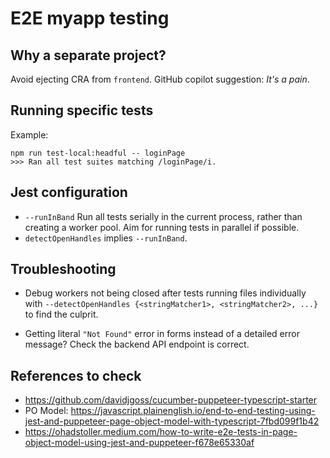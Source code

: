 # E2E myapp testing

## Why a separate project?

Avoid ejecting CRA from ``frontend``. GitHub copilot suggestion: _It's a pain_.

## Running specific tests

Example:
```shell
npm run test-local:headful -- loginPage
>>> Ran all test suites matching /loginPage/i.

```

## Jest configuration

- ``--runInBand`` Run all tests serially in the current process, rather than creating a worker pool. Aim for running tests in parallel if possible.
- ``detectOpenHandles`` implies ``--runInBand``.

## Troubleshooting

- Debug workers not being closed after tests running files individually with ``--detectOpenHandles {<stringMatcher1>, <stringMatcher2>, ...}`` to find the culprit.

- Getting literal ``"Not Found"`` error in forms instead of a detailed error message? Check the backend API endpoint is correct.

## References to check

- <https://github.com/davidjgoss/cucumber-puppeteer-typescript-starter>
- PO Model: <https://javascript.plainenglish.io/end-to-end-testing-using-jest-and-puppeteer-page-object-model-with-typescript-7fbd099f1b42>
- <https://ohadstoller.medium.com/how-to-write-e2e-tests-in-page-object-model-using-jest-and-puppeteer-f678e65330af>
